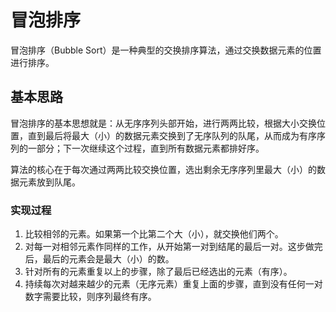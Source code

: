 # 冒泡排序

冒泡排序（Bubble Sort）是一种典型的交换排序算法，通过交换数据元素的位置进行排序。

## 基本思路

冒泡排序的基本思想就是：从无序序列头部开始，进行两两比较，根据大小交换位置，直到最后将最大（小）的数据元素交换到了无序队列的队尾，从而成为有序序列的一部分；下一次继续这个过程，直到所有数据元素都排好序。

算法的核心在于每次通过两两比较交换位置，选出剩余无序序列里最大（小）的数据元素放到队尾。

### 实现过程
1. 比较相邻的元素。如果第一个比第二个大（小），就交换他们两个。
2. 对每一对相邻元素作同样的工作，从开始第一对到结尾的最后一对。这步做完后，最后的元素会是最大（小）的数。
3. 针对所有的元素重复以上的步骤，除了最后已经选出的元素（有序）。
4. 持续每次对越来越少的元素（无序元素）重复上面的步骤，直到没有任何一对数字需要比较，则序列最终有序。